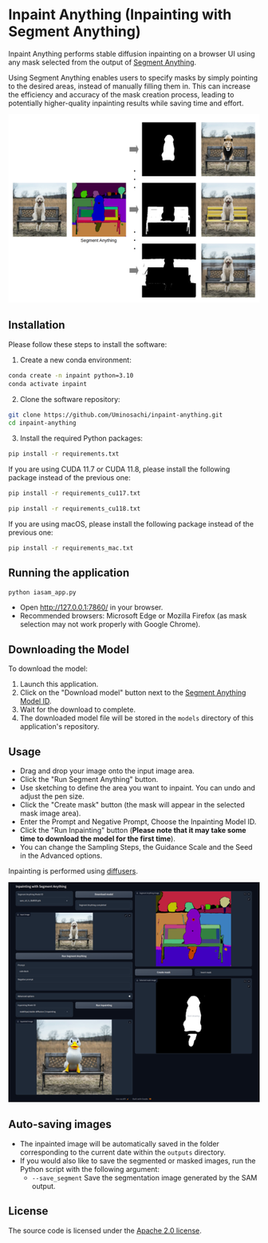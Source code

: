 # Inpaint Anything (Inpainting with Segment Anything)

Inpaint Anything performs stable diffusion inpainting on a browser UI using any mask selected from the output of [Segment Anything](https://github.com/facebookresearch/segment-anything).


Using Segment Anything enables users to specify masks by simply pointing to the desired areas, instead of manually filling them in. This can increase the efficiency and accuracy of the mask creation process, leading to potentially higher-quality inpainting results while saving time and effort.

![Explanation image](images/inpaint_anything_explanation_image_1.png)

## Installation

Please follow these steps to install the software:

1. Create a new conda environment:

```bash
conda create -n inpaint python=3.10
conda activate inpaint
```

2. Clone the software repository:

```bash
git clone https://github.com/Uminosachi/inpaint-anything.git
cd inpaint-anything
```

3. Install the required Python packages:

```bash
pip install -r requirements.txt
```

If you are using CUDA 11.7 or CUDA 11.8, please install the following package instead of the previous one:

```bash
pip install -r requirements_cu117.txt
```

```bash
pip install -r requirements_cu118.txt
```

If you are using macOS, please install the following package instead of the previous one:

```bash
pip install -r requirements_mac.txt
```

## Running the application

```bash
python iasam_app.py
```

* Open http://127.0.0.1:7860/ in your browser.
* Recommended browsers: Microsoft Edge or Mozilla Firefox (as mask selection may not work properly with Google Chrome).

## Downloading the Model

To download the model:

1. Launch this application.
2. Click on the "Download model" button next to the [Segment Anything Model ID](https://github.com/facebookresearch/segment-anything#model-checkpoints).
3. Wait for the download to complete.
4. The downloaded model file will be stored in the `models` directory of this application's repository.

## Usage

* Drag and drop your image onto the input image area.
* Click the "Run Segment Anything" button.
* Use sketching to define the area you want to inpaint. You can undo and adjust the pen size.
* Click the "Create mask" button (the mask will appear in the selected mask image area).
* Enter the Prompt and Negative Prompt, Choose the Inpainting Model ID.
* Click the "Run Inpainting" button (**Please note that it may take some time to download the model for the first time**).
* You can change the Sampling Steps, the Guidance Scale and the Seed in the Advanced options.

Inpainting is performed using [diffusers](https://github.com/huggingface/diffusers).

![UI image](images/inpaint_anything_ui_image_1.png)

## Auto-saving images

* The inpainted image will be automatically saved in the folder corresponding to the current date within the `outputs` directory.
* If you would also like to save the segmented or masked images, run the Python script with the following argument:
  * `--save_segment` Save the segmentation image generated by the SAM output.

## License

The source code is licensed under the [Apache 2.0 license](LICENSE).